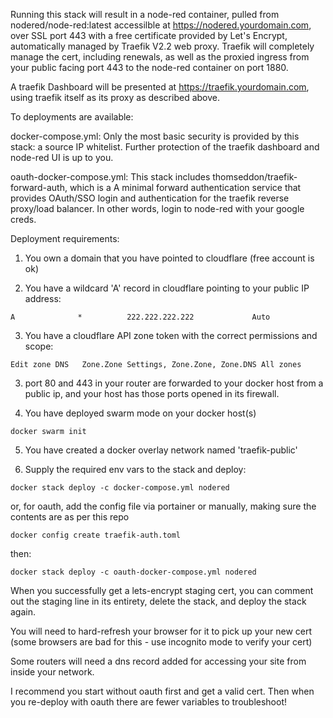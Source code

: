 Running this stack will result in a node-red container, pulled from nodered/node-red:latest accessilble at https://nodered.yourdomain.com, over SSL port 443 with a free certificate provided by Let's Encrypt, automatically managed by Traefik V2.2 web proxy. Traefik will completely manage the cert, including renewals, as well as the proxied ingress from your public facing port 443 to the node-red container on port 1880. 

A traefik Dashboard will be presented at https://traefik.yourdomain.com, using traefik itself as its proxy as described above. 

To deployments are available:

docker-compose.yml: Only the most basic security is provided by this stack: a source IP whitelist. Further protection of the traefik dashboard and node-red UI is up to you. 

oauth-docker-compose.yml:  This stack includes thomseddon/traefik-forward-auth, which is a A minimal forward authentication service that provides OAuth/SSO login and authentication for the traefik reverse proxy/load balancer. In other words, login to node-red with your google creds. 


Deployment requirements:

1. You own a domain that you have pointed to cloudflare (free account is ok)

2. You have a wildcard 'A' record in cloudflare pointing to your public IP address:

```
A              *          222.222.222.222             Auto
```

3. You have a cloudflare API zone token with the correct permissions and scope:

```
Edit zone DNS	Zone.Zone Settings, Zone.Zone, Zone.DNS	All zones
```

3. port 80 and 443 in your router are forwarded to your docker host from a public ip, and your host has those ports opened in its firewall.

4. You have deployed swarm mode on your docker host(s)

```docker swarm init```

5. You have created a docker overlay network named 'traefik-public'

6. Supply the required env vars to the stack and deploy:

```
docker stack deploy -c docker-compose.yml nodered
```

or, for oauth, add the config file via portainer or manually, making sure the contents are as per this repo

```
docker config create traefik-auth.toml
```
then:
```
docker stack deploy -c oauth-docker-compose.yml nodered
```

When you successfully get a lets-encrypt staging cert, you can comment out the staging line in its entirety, delete the stack, and deploy the stack again. 

You will need to hard-refresh your browser for it to pick up your new cert (some browsers are bad for this - use incognito mode to verify your cert)

Some routers will need a dns record added for accessing your site from inside your network. 

I recommend you start without oauth first and get a valid cert. Then when you re-deploy with oauth there are fewer variables to troubleshoot!
